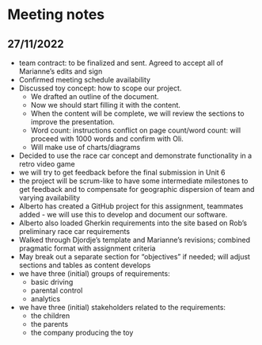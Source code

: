 # Meeting notes
## 27/11/2022
- team contract: to be finalized and sent. Agreed to accept all of Marianne’s edits and sign
- Confirmed meeting schedule availability
- Discussed toy concept: how to scope our project.
  - We drafted an outline of the document.
  - Now we should start filling it with the content.
  - When the content will be complete, we will review the sections to improve the presentation.
  - Word count: instructions conflict on page count/word count: will proceed with 1000 words and confirm with Oli.
  - Will make use of charts/diagrams
- Decided to use the race car concept and demonstrate functionality in a retro video game
- we will try to get feedback before the final submission in Unit 6
- the project will be scrum-like to have some intermediate milestones to get feedback and to compensate for geographic dispersion of team and varying availability
- Alberto has created a GitHub project for this assignment, teammates added - we will use this to develop and document our software. 
- Alberto also loaded Gherkin requirements into the site based on Rob’s preliminary race car requirements
- Walked through Djordje’s template and Marianne’s revisions; combined pragmatic format with assignment criteria
- May break out a separate section for “objectives” if needed; will adjust sections and tables as content develops
- we have three (initial) groups of requirements:
  - basic driving
  - parental control
  - analytics
- we have three (initial) stakeholders related to the requirements:
  - the children
  - the parents
  - the company producing the toy
